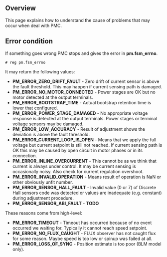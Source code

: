## Overview

This page explains how to understand the cause of problems that may occur when
deal with PMC.

## Error condition

If something goes wrong PMC stops and gives the error in **pm.fsm_errno**.

	# reg pm.fsm_errno

It may return the following values:

* **PM_ERROR_ZERO_DRIFT_FAULT** - Zero drift of current sensor is above the
  fault threshold. This may happen if current sensing path is damaged.
* **PM_ERROR_NO_MOTOR_CONNECTED** - Power stages are OK but no motor detected
  at the output terminals.
* **PM_ERROR_BOOTSTRAP_TIME** - Actual bootstrap retention time is lower that
  configured.
* **PM_ERROR_POWER_STAGE_DAMAGED** - No appropriate voltage response is
  detected at the output terminals. Power stages or terminal voltage sensors
  may be damaged.
* **PM_ERROR_LOW_ACCURACY** - Result of adjustment shows the deviation is above
  the fault threshold.
* **PM_ERROR_CURRENT_LOOP_IS_OPEN** - Means that we apply the full voltage but
  current setpoint is still not reached. If current sensing path is OK this may
  be caused by open circuit in motor phases or in its connection.
* **PM_ERROR_INLINE_OVERCURRENT** - This cannot be as we think that current is
  always under control. It may be current sensing is occasionally noisy. Also
  check for current regulation overshoot.
* **PM_ERROR_INVALID_OPERATION** - Means result of operation is NaN or other
  obviously unfit number.
* **PM_ERROR_SENSOR_HALL_FAULT** - Invalid value (0 or 7) of Discrete Hall
  sensors code was detected or values are inadequate (e.g. constant) during
  adjustment procedure.
* **PM_ERROR_SENSOR_ABI_FAULT** - **TODO**

These reasons come from high-level:

* **PM_ERROR_TIMEOUT** - Timeout has occurred because of no event occurred we
  waiting for. Typically it cannot reach speed setpoint.
* **PM_ERROR_NO_FLUX_CAUGHT** - FLUX observer has not caught flux for some
  reason. Maybe speed is too low or spinup was failed at all.
* **PM_ERROR_LOSS_OF_SYNC** - Position estimate is too poor (BLM model only).

